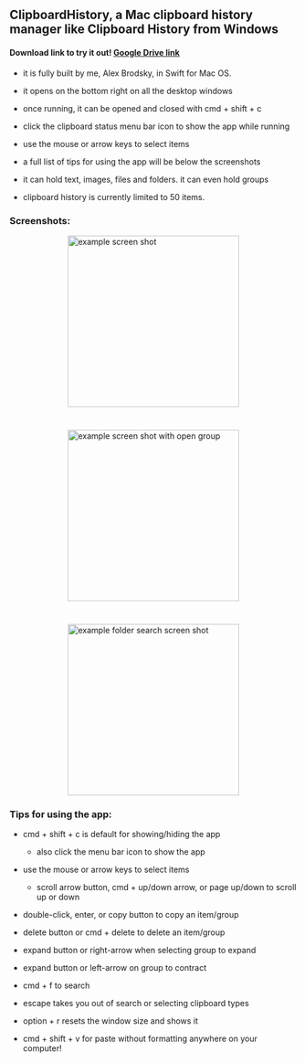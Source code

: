 ## ClipboardHistory, a Mac clipboard history manager like Clipboard History from Windows
#### Download link to try it out! [Google Drive link](https://drive.google.com/drive/folders/1FGFZ6qCGHqXhZAi1hzhpKgzR3bRdNurq?usp=sharing)

* it is fully built by me, Alex Brodsky, in Swift for Mac OS.

* it opens on the bottom right on all the desktop windows

* once running, it can be opened and closed with cmd + shift + c

* click the clipboard status menu bar icon to show the app while running

* use the mouse or arrow keys to select items

* a full list of tips for using the app will be below the screenshots

* it can hold text, images, files and folders. it can even hold groups

* clipboard history is currently limited to 50 items.


### Screenshots:

<div style="display: flex; justify-content: center; align-items: center; flex-wrap: wrap; gap: 40px;">
    <img src="https://github.com/user-attachments/assets/5159adc7-daa6-439a-8380-c28f2f8c5863" alt="example screen shot" height="300"/>
    <img src="https://github.com/user-attachments/assets/0fc2feba-a20e-4bb0-a75e-d8a2747b75ff" alt="example screen shot with open group" height="300"/>
    <img src="https://github.com/user-attachments/assets/816caec4-2adb-4f34-90f7-335faee855d1" alt="example folder search screen shot" height="300"/>
</div>

### Tips for using the app:

* cmd + shift + c is default for showing/hiding the app
    * also click the menu bar icon to show the app

* use the mouse or arrow keys to select items
    * scroll arrow button, cmd + up/down arrow, or page up/down to scroll up or down

* double-click, enter, or copy button to copy an item/group

* delete button or cmd + delete to delete an item/group

* expand button or right-arrow when selecting group to expand

* expand button or left-arrow on group to contract

* cmd + f to search

* escape takes you out of search or selecting clipboard types

* option + r resets the window size and shows it

* cmd + shift + v for paste without formatting anywhere on your computer!

<!-- <br />

##### OLD:

need to activate python virtual environment every time with
```sh
source venv/bin/activate
```

to create venv:
```sh
python3 -m venv venv
source venv/bin/activate
pip install pyperclip ## to install pyperclip
```


to deactivate:
```sh
source deactivate
``` -->
